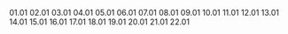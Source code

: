 01.01
02.01
03.01
04.01
05.01
06.01
07.01
08.01
09.01
10.01
11.01
12.01 
13.01
14.01
15.01
16.01
17.01
18.01
19.01
20.01
21.01
22.01
